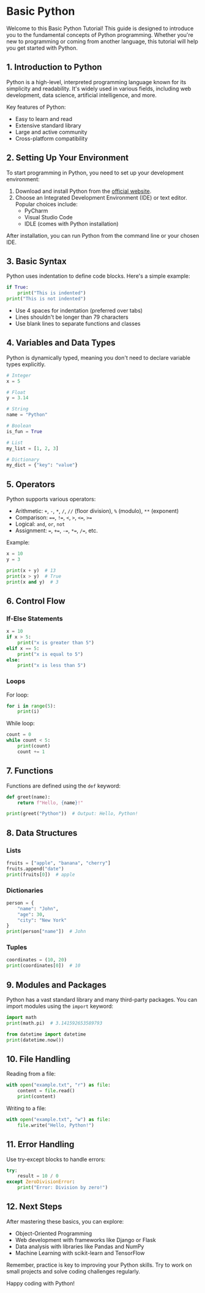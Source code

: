 # Basic Python

Welcome to this Basic Python Tutorial! This guide is designed to introduce you to the fundamental concepts of Python programming. Whether you're new to programming or coming from another language, this tutorial will help you get started with Python.

## 1. Introduction to Python

Python is a high-level, interpreted programming language known for its simplicity and readability. It's widely used in various fields, including web development, data science, artificial intelligence, and more.

Key features of Python:
- Easy to learn and read
- Extensive standard library
- Large and active community
- Cross-platform compatibility

## 2. Setting Up Your Environment

To start programming in Python, you need to set up your development environment:

1. Download and install Python from the [official website](https://www.python.org/downloads/).
2. Choose an Integrated Development Environment (IDE) or text editor. Popular choices include:
   - PyCharm
   - Visual Studio Code
   - IDLE (comes with Python installation)

After installation, you can run Python from the command line or your chosen IDE.

## 3. Basic Syntax

Python uses indentation to define code blocks. Here's a simple example:

```python
if True:
    print("This is indented")
print("This is not indented")
```

- Use 4 spaces for indentation (preferred over tabs)
- Lines shouldn't be longer than 79 characters
- Use blank lines to separate functions and classes

## 4. Variables and Data Types

Python is dynamically typed, meaning you don't need to declare variable types explicitly.

```python
# Integer
x = 5

# Float
y = 3.14

# String
name = "Python"

# Boolean
is_fun = True

# List
my_list = [1, 2, 3]

# Dictionary
my_dict = {"key": "value"}
```

## 5. Operators

Python supports various operators:

- Arithmetic: `+`, `-`, `*`, `/`, `//` (floor division), `%` (modulo), `**` (exponent)
- Comparison: `==`, `!=`, `<`, `>`, `<=`, `>=`
- Logical: `and`, `or`, `not`
- Assignment: `=`, `+=`, `-=`, `*=`, `/=`, etc.

Example:
```python
x = 10
y = 3

print(x + y)  # 13
print(x > y)  # True
print(x and y)  # 3
```

## 6. Control Flow

### If-Else Statements

```python
x = 10
if x > 5:
    print("x is greater than 5")
elif x == 5:
    print("x is equal to 5")
else:
    print("x is less than 5")
```

### Loops

For loop:
```python
for i in range(5):
    print(i)
```

While loop:
```python
count = 0
while count < 5:
    print(count)
    count += 1
```

## 7. Functions

Functions are defined using the `def` keyword:

```python
def greet(name):
    return f"Hello, {name}!"

print(greet("Python"))  # Output: Hello, Python!
```

## 8. Data Structures

### Lists

```python
fruits = ["apple", "banana", "cherry"]
fruits.append("date")
print(fruits[0])  # apple
```

### Dictionaries

```python
person = {
    "name": "John",
    "age": 30,
    "city": "New York"
}
print(person["name"])  # John
```

### Tuples

```python
coordinates = (10, 20)
print(coordinates[0])  # 10
```

## 9. Modules and Packages

Python has a vast standard library and many third-party packages. You can import modules using the `import` keyword:

```python
import math
print(math.pi)  # 3.141592653589793

from datetime import datetime
print(datetime.now())
```

## 10. File Handling

Reading from a file:
```python
with open("example.txt", "r") as file:
    content = file.read()
    print(content)
```

Writing to a file:
```python
with open("example.txt", "w") as file:
    file.write("Hello, Python!")
```

## 11. Error Handling

Use try-except blocks to handle errors:

```python
try:
    result = 10 / 0
except ZeroDivisionError:
    print("Error: Division by zero!")
```

## 12. Next Steps

After mastering these basics, you can explore:

- Object-Oriented Programming
- Web development with frameworks like Django or Flask
- Data analysis with libraries like Pandas and NumPy
- Machine Learning with scikit-learn and TensorFlow

Remember, practice is key to improving your Python skills. Try to work on small projects and solve coding challenges regularly.

Happy coding with Python!
